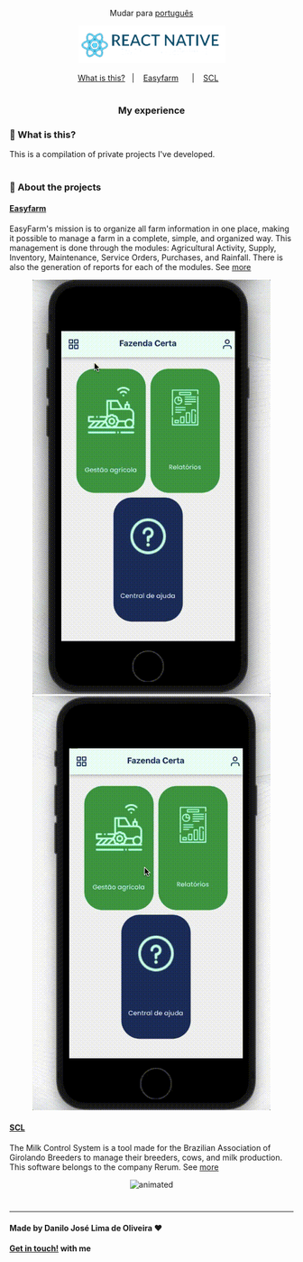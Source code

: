 <div align="center">

Mudar para [português](https://github.com/Danilo-Js/My_Experience/blob/main/portuguese.md)

</div>
<p align="center">
  <img src="./images/reactNative.png">
</p>


<p align="center" direction="row">
  <a href="#balloon-what-is-this">What is this?</a>&nbsp;&nbsp;&nbsp;|&nbsp;&nbsp;&nbsp;
  <a href="#easyfarm">Easyfarm</a>&nbsp;&nbsp;&nbsp;&nbsp;&nbsp;&nbsp;|&nbsp;&nbsp;&nbsp;
  <a href="#scl">SCL</a>&nbsp;&nbsp;&nbsp;
</p>

#

<div align="center">

### My experience

</div>

### :balloon: What is this?

This is a compilation of private projects I've developed.

#

### :iphone: About the projects

#### [Easyfarm](https://github.com/Danilo-Js/My_Experience/blob/main/Easyfarm/english.md)

EasyFarm's mission is to organize all farm information in one place, making it possible to manage a farm in a complete, simple, and organized way.
This management is done through the modules: Agricultural Activity, Supply, Inventory, Maintenance, Service Orders, Purchases, and Rainfall.
There is also the generation of reports for each of the modules.
See [more](https://github.com/Danilo-Js/My_Experience/blob/main/Easyfarm/english.md)

<p align="center">
  <img src="./Easyfarm/assets/2_Menus.gif" height="734" width="422" alt="animated" />
  <img src="./Easyfarm/assets/7_OrdemDeServico.gif" alt="animated" />
</p>


#### [SCL](https://github.com/Danilo-Js/My_Experience/blob/main/SCL/english.md)

The Milk Control System is a tool made for the Brazilian Association of Girolando Breeders to manage their breeders, cows, and milk production.
This software belongs to the company Rerum.
See [more](https://github.com/Danilo-Js/My_Experience/blob/main/SCL/english.md)

<p align="center">
  <img src="./SCL/assets/2.gif" alt="animated" />
</p>

#

---

#### Made by Danilo José Lima de Oliveira ♥ 
#### [Get in touch!](https://www.linkedin.com/in/danilo-js/) with me 
